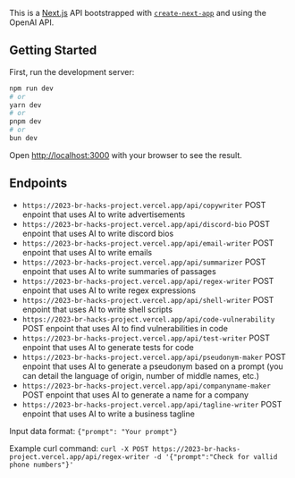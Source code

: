 This is a [Next.js](https://nextjs.org/) API bootstrapped with [`create-next-app`](https://github.com/vercel/next.js/tree/canary/packages/create-next-app) and using the OpenAI API.

## Getting Started

First, run the development server:

```bash
npm run dev
# or
yarn dev
# or
pnpm dev
# or
bun dev
```

Open [http://localhost:3000](http://localhost:3000) with your browser to see the result.

## Endpoints
 - ```https://2023-br-hacks-project.vercel.app/api/copywriter``` POST enpoint that uses AI to write advertisements
 - ```https://2023-br-hacks-project.vercel.app/api/discord-bio``` POST enpoint that uses AI to write discord bios
 - ```https://2023-br-hacks-project.vercel.app/api/email-writer``` POST enpoint that uses AI to write emails
 - ```https://2023-br-hacks-project.vercel.app/api/summarizer``` POST enpoint that uses AI to write summaries of passages
 - ```https://2023-br-hacks-project.vercel.app/api/regex-writer``` POST enpoint that uses AI to write regex expressions
 - ```https://2023-br-hacks-project.vercel.app/api/shell-writer``` POST enpoint that uses AI to write shell scripts
 - ```https://2023-br-hacks-project.vercel.app/api/code-vulnerability``` POST enpoint that uses AI to find vulnerabilities in code
 - ```https://2023-br-hacks-project.vercel.app/api/test-writer``` POST enpoint that uses AI to generate tests for code
 - ```https://2023-br-hacks-project.vercel.app/api/pseudonym-maker``` POST enpoint that uses AI to generate a pseudonym based on a prompt (you can detail the language of origin, number of middle names, etc.)
 - ```https://2023-br-hacks-project.vercel.app/api/companyname-maker``` POST enpoint that uses AI to generate a name for a company
 - ```https://2023-br-hacks-project.vercel.app/api/tagline-writer``` POST enpoint that uses AI to write a business tagline

Input data format: ```{"prompt": "Your prompt"}```
 
Example curl command: ```curl -X POST https://2023-br-hacks-project.vercel.app/api/regex-writer -d '{"prompt":"Check for vallid phone numbers"}'```
